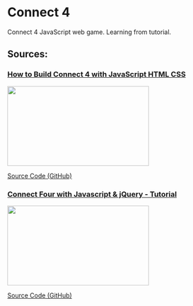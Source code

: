 # Connect 4
Connect 4 JavaScript web game.
Learning from tutorial.

<h2> Sources: </h2>

<div align="left">
  <h3><a href="https://youtu.be/4ARsthVnCTg" target="_blank"> How to Build Connect 4 with JavaScript HTML CSS </a></h3>
  <img width="320" height="180" src="https://img.youtube.com/vi/4ARsthVnCTg/maxresdefault.jpg"/>
  <p><a href="https://github.com/ImKennyYip/Connect4" target="_blank"> Source Code (GitHub) </a></p>
</div>

<div align="left">
  <h3><a href="https://youtu.be/531FRc8e2Sk" target="_blank"> Connect Four with Javascript & jQuery - Tutorial </a></h3>
  <img width="320" height="180" src="https://img.youtube.com/vi/531FRc8e2Sk/maxresdefault.jpg"/>
  <p><a href="https://github.com/codyseibert/js-connect-four" target="_blank"> Source Code (GitHub) </a></p>
</div>
